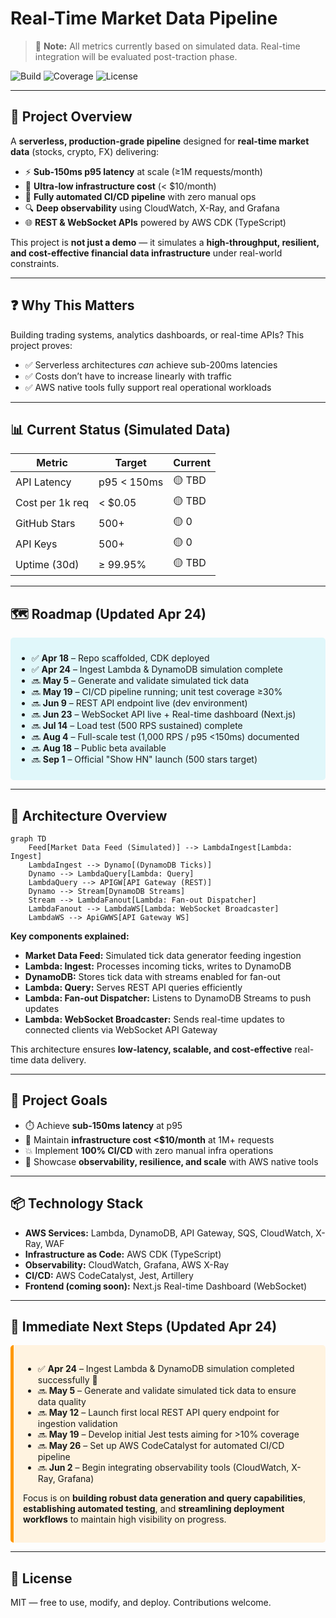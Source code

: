 # Real-Time Market Data Pipeline

> 📌 **Note:** All metrics currently based on simulated data. Real-time integration will be evaluated post-traction phase.

![Build](https://img.shields.io/badge/build-passing-brightgreen)
![Coverage](https://img.shields.io/badge/coverage-0%25-yellow)
![License](https://img.shields.io/badge/license-MIT-blue)

---

## 🚀 Project Overview

A **serverless, production-grade pipeline** designed for **real-time market data** (stocks, crypto, FX) delivering:

- ⚡ **Sub-150ms p95 latency** at scale (≥1M requests/month)  
- 💸 **Ultra-low infrastructure cost** (< $10/month)  
- 🔧 **Fully automated CI/CD pipeline** with zero manual ops  
- 🔍 **Deep observability** using CloudWatch, X-Ray, and Grafana  
- 🌐 **REST & WebSocket APIs** powered by AWS CDK (TypeScript)  

This project is **not just a demo** — it simulates a **high-throughput, resilient, and cost-effective financial data infrastructure** under real-world constraints.

---

## ❓ Why This Matters

Building trading systems, analytics dashboards, or real-time APIs? This project proves:

- ✅ Serverless architectures *can* achieve sub-200ms latencies  
- ✅ Costs don’t have to increase linearly with traffic  
- ✅ AWS native tools fully support real operational workloads  

---

## 📊 Current Status (Simulated Data)

| Metric          | Target             | Current   |
|-----------------|--------------------|-----------|
| API Latency     | p95 < 150ms        | 🟡 TBD    |
| Cost per 1k req | < $0.05            | 🟡 TBD    |
| GitHub Stars    | 500+               | 🟡 0      |
| API Keys        | 500+               | 🟡 0      |
| Uptime (30d)    | ≥ 99.95%           | 🟡 TBD    |

---

## 🗺️ Roadmap (Updated Apr 24)

<div style="background:#e0f7fa; padding:10px; border-radius:5px;">

- ✅ **Apr 18** – Repo scaffolded, CDK deployed  
- ✅ **Apr 24** – Ingest Lambda & DynamoDB simulation complete  
- 🔜 **May 5** – Generate and validate simulated tick data  
- 🔜 **May 19** – CI/CD pipeline running; unit test coverage ≥30%  
- 🔜 **Jun 9** – REST API endpoint live (dev environment)  
- 🔜 **Jun 23** – WebSocket API live + Real-time dashboard (Next.js)  
- 🔜 **Jul 14** – Load test (500 RPS sustained) complete  
- 🔜 **Aug 4** – Full-scale test (1,000 RPS / p95 <150ms) documented  
- 🔜 **Aug 18** – Public beta available  
- 🔜 **Sep 1** – Official "Show HN" launch (500 stars target)  

</div>

---

## 🧱 Architecture Overview

```mermaid
graph TD
    Feed[Market Data Feed (Simulated)] --> LambdaIngest[Lambda: Ingest]
    LambdaIngest --> Dynamo[(DynamoDB Ticks)]
    Dynamo --> LambdaQuery[Lambda: Query]
    LambdaQuery --> APIGW[API Gateway (REST)]
    Dynamo --> Stream[DynamoDB Streams]
    Stream --> LambdaFanout[Lambda: Fan-out Dispatcher]
    LambdaFanout --> LambdaWS[Lambda: WebSocket Broadcaster]
    LambdaWS --> ApiGWWS[API Gateway WS]
```

**Key components explained:**

- **Market Data Feed:** Simulated tick data generator feeding ingestion  
- **Lambda: Ingest:** Processes incoming ticks, writes to DynamoDB  
- **DynamoDB:** Stores tick data with streams enabled for fan-out  
- **Lambda: Query:** Serves REST API queries efficiently  
- **Lambda: Fan-out Dispatcher:** Listens to DynamoDB Streams to push updates  
- **Lambda: WebSocket Broadcaster:** Sends real-time updates to connected clients via WebSocket API Gateway  

This architecture ensures **low-latency, scalable, and cost-effective** real-time data delivery.

---

## 🎯 Project Goals

- ⏱️ Achieve **sub-150ms latency** at p95  
- 💸 Maintain **infrastructure cost <$10/month** at 1M+ requests  
- 💥 Implement **100% CI/CD** with zero manual infra operations  
- 🧠 Showcase **observability, resilience, and scale** with AWS native tools  

---

## 📦 Technology Stack

- **AWS Services:** Lambda, DynamoDB, API Gateway, SQS, CloudWatch, X-Ray, WAF  
- **Infrastructure as Code:** AWS CDK (TypeScript)  
- **Observability:** CloudWatch, Grafana, AWS X-Ray  
- **CI/CD:** AWS CodeCatalyst, Jest, Artillery  
- **Frontend (coming soon):** Next.js Real-time Dashboard (WebSocket)  

---

## 🚧 Immediate Next Steps (Updated Apr 24)

<div style="background:#fff3e0; padding:15px; border-radius:5px; border-left: 5px solid #ff9800;">

- ✅ **Apr 24** – Ingest Lambda & DynamoDB simulation completed successfully 🎉  
- 🔜 **May 5** – Generate and validate simulated tick data to ensure data quality  
- 🔜 **May 12** – Launch first local REST API query endpoint for ingestion validation  
- 🔜 **May 19** – Develop initial Jest tests aiming for >10% coverage  
- 🔜 **May 26** – Set up AWS CodeCatalyst for automated CI/CD pipeline  
- 🔜 **Jun 2** – Begin integrating observability tools (CloudWatch, X-Ray, Grafana)  

Focus is on **building robust data generation and query capabilities**, **establishing automated testing**, and **streamlining deployment workflows** to maintain high visibility on progress.

</div>

---

## 📎 License

MIT — free to use, modify, and deploy. Contributions welcome.
